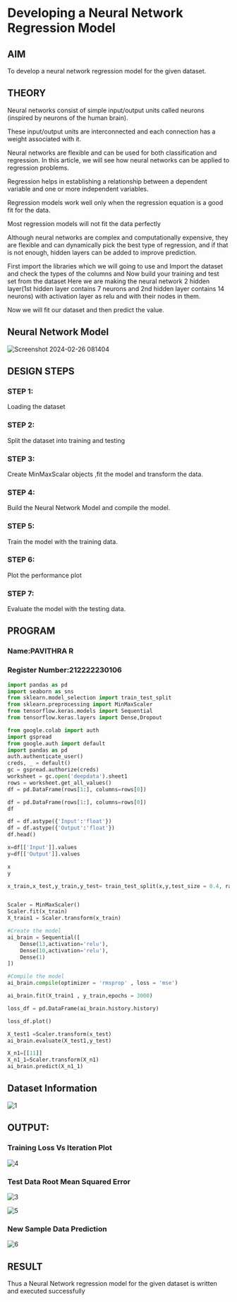 # Developing a Neural Network Regression Model

## AIM

To develop a neural network regression model for the given dataset.

## THEORY

Neural networks consist of simple input/output units called neurons (inspired by neurons of the human brain).

These input/output units are interconnected and each connection has a weight associated with it. 

Neural networks are flexible and can be used for both classification and regression. In this article, we will see how neural networks can be applied to regression problems.

Regression helps in establishing a relationship between a dependent variable and one or more independent variables.

Regression models work well only when the regression equation is a good fit for the data.

Most regression models will not fit the data perfectly

Although neural networks are complex and computationally expensive, they are flexible and can dynamically pick the best type of regression, and if that is not enough, hidden layers can be added to improve prediction.

First import the libraries which we will going to use and Import the dataset and check the types of the columns and Now build your training and test set from the dataset Here we are making the neural network 2 hidden layer(1st hidden layer contains 7 neurons and 2nd hidden layer contains 14 neurons) with activation layer as relu and with their nodes in them.

Now we will fit our dataset and then predict the value.

## Neural Network Model

![Screenshot 2024-02-26 081404](https://github.com/Pavithraramasaamy/basic-nn-model/assets/118596964/226899ce-f9b5-4d2f-bbd2-51b51edf1c40)

## DESIGN STEPS

### STEP 1:

Loading the dataset

### STEP 2:

Split the dataset into training and testing

### STEP 3:

Create MinMaxScalar objects ,fit the model and transform the data.

### STEP 4:

Build the Neural Network Model and compile the model.

### STEP 5:

Train the model with the training data.

### STEP 6:

Plot the performance plot

### STEP 7:

Evaluate the model with the testing data.

## PROGRAM
### Name:PAVITHRA R
### Register Number:212222230106
```python
import pandas as pd
import seaborn as sns
from sklearn.model_selection import train_test_split
from sklearn.preprocessing import MinMaxScaler
from tensorflow.keras.models import Sequential
from tensorflow.keras.layers import Dense,Dropout

from google.colab import auth
import gspread
from google.auth import default
import pandas as pd
auth.authenticate_user()
creds, _ = default()
gc = gspread.authorize(creds)
worksheet = gc.open('deepdata').sheet1
rows = worksheet.get_all_values()
df = pd.DataFrame(rows[1:], columns=rows[0])

df = pd.DataFrame(rows[1:], columns=rows[0])
df

df = df.astype({'Input':'float'})
df = df.astype({'Output':'float'})
df.head()

x=df[['Input']].values
y=df[['Output']].values

x
y

x_train,x_test,y_train,y_test= train_test_split(x,y,test_size = 0.4, random_state =35)


Scaler = MinMaxScaler()
Scaler.fit(x_train)
X_train1 = Scaler.transform(x_train)

#Create the model
ai_brain = Sequential([
    Dense(13,activation='relu'),
    Dense(10,activation='relu'),
    Dense(1)
])

#Compile the model
ai_brain.compile(optimizer = 'rmsprop' , loss = 'mse')

ai_brain.fit(X_train1 , y_train,epochs = 3000)

loss_df = pd.DataFrame(ai_brain.history.history)

loss_df.plot()

X_test1 =Scaler.transform(x_test)
ai_brain.evaluate(X_test1,y_test)

X_n1=[[11]]
X_n1_1=Scaler.transform(X_n1)
ai_brain.predict(X_n1_1)

```
## Dataset Information

![1](https://github.com/Pavithraramasaamy/basic-nn-model/assets/118596964/c3324812-b5b1-4cd1-80bb-4cd52a74846a)


## OUTPUT:

### Training Loss Vs Iteration Plot

![4](https://github.com/Pavithraramasaamy/basic-nn-model/assets/118596964/9246ba2a-a5fa-4858-83c2-e7d6f2c0701b)


### Test Data Root Mean Squared Error

![3](https://github.com/Pavithraramasaamy/basic-nn-model/assets/118596964/194b7d81-d903-4a52-8376-b321cd63882d)


![5](https://github.com/Pavithraramasaamy/basic-nn-model/assets/118596964/e91facb9-f690-4137-bc01-2e8880704fb9)

### New Sample Data Prediction

![6](https://github.com/Pavithraramasaamy/basic-nn-model/assets/118596964/7e22d9d8-ad98-421c-867c-95faaef608dc)

## RESULT

Thus a Neural Network regression model for the given dataset is written and executed successfully
